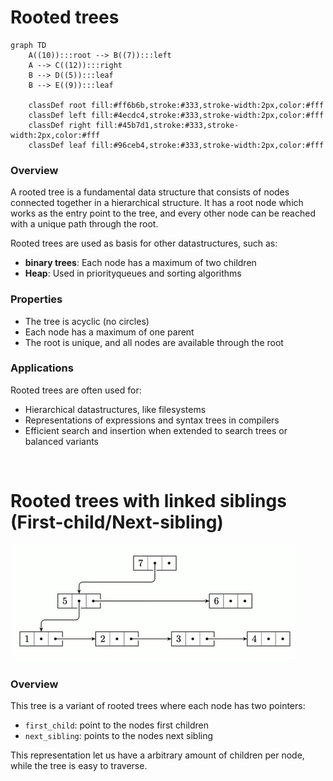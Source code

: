 
# Rooted trees

```mermaid
graph TD
    A((10)):::root --> B((7)):::left
    A --> C((12)):::right
    B --> D((5)):::leaf
    B --> E((9)):::leaf
    
    classDef root fill:#ff6b6b,stroke:#333,stroke-width:2px,color:#fff
    classDef left fill:#4ecdc4,stroke:#333,stroke-width:2px,color:#fff
    classDef right fill:#45b7d1,stroke:#333,stroke-width:2px,color:#fff
    classDef leaf fill:#96ceb4,stroke:#333,stroke-width:2px,color:#fff
```

### Overview
A rooted tree is a fundamental data structure that consists of nodes connected together in a hierarchical structure. It has a root node which works as the entry point to the tree, and every other node can be reached with a unique path through the root.

Rooted trees are used as basis for other datastructures, such as:
- **binary trees**: Each node has a maximum of two children
- **Heap**: Used in priorityqueues and sorting algorithms

### Properties
- The tree is acyclic (no circles)
- Each node has a maximum of one parent
- The root is unique, and all nodes are available through the root

### Applications
Rooted trees are often used for:
- Hierarchical datastructures, like filesystems
- Representations of expressions and syntax trees in compilers
- Efficient search and insertion when extended to search trees or balanced variants

<br>

# Rooted trees with linked siblings (First-child/Next-sibling)

![First-child/Next-sibling](images/first.child_next.sibling.png)

### Overview
This tree is a variant of rooted trees where each node has two pointers:
- `first_child`: point to the nodes first children
- `next_sibling`: points to the nodes next sibling

This representation let us have a arbitrary amount of children per node, while the tree is easy to traverse.


